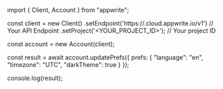 import { Client, Account } from "appwrite";

const client = new Client()
    .setEndpoint('https://<REGION>.cloud.appwrite.io/v1') // Your API Endpoint
    .setProject('<YOUR_PROJECT_ID>'); // Your project ID

const account = new Account(client);

const result = await account.updatePrefs({
    prefs: {
        "language": "en",
        "timezone": "UTC",
        "darkTheme": true
    }
});

console.log(result);
